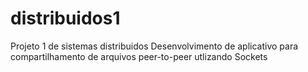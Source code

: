 # distribuidos1
Projeto 1 de sistemas distribuidos
Desenvolvimento de aplicativo para compartilhamento de arquivos peer-to-peer utlizando Sockets
